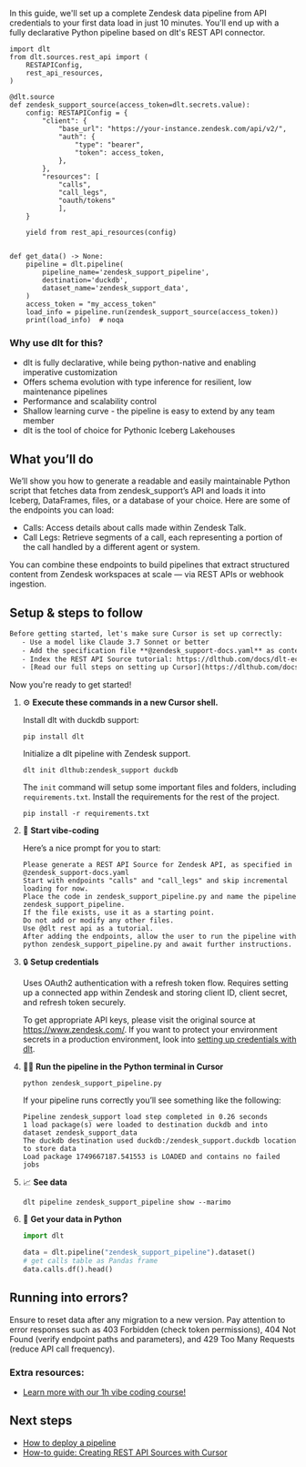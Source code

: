 In this guide, we'll set up a complete Zendesk data pipeline from API credentials to your first data load in just 10 minutes. You'll end up with a fully declarative Python pipeline based on dlt's REST API connector.

```python-outcome
import dlt
from dlt.sources.rest_api import (
    RESTAPIConfig,
    rest_api_resources,
)

@dlt.source
def zendesk_support_source(access_token=dlt.secrets.value):
    config: RESTAPIConfig = {
        "client": {
            "base_url": "https://your-instance.zendesk.com/api/v2/",
            "auth": {
                "type": "bearer",
                "token": access_token,
            },
        },
        "resources": [
            "calls",
            "call_legs",
            "oauth/tokens"
            ],
    }

    yield from rest_api_resources(config)


def get_data() -> None:
    pipeline = dlt.pipeline(
        pipeline_name='zendesk_support_pipeline',
        destination='duckdb',
        dataset_name='zendesk_support_data', 
    )
    access_token = "my_access_token"
    load_info = pipeline.run(zendesk_support_source(access_token))
    print(load_info)  # noqa
```

### Why use dlt for this?

- dlt is fully declarative, while being python-native and enabling imperative customization
- Offers schema evolution with type inference for resilient, low maintenance pipelines
- Performance and scalability control
- Shallow learning curve - the pipeline is easy to extend by any team member
- dlt is the tool of choice for Pythonic Iceberg Lakehouses

## What you’ll do

We’ll show you how to generate a readable and easily maintainable Python script that fetches data from zendesk_support’s API and loads it into Iceberg, DataFrames, files, or a database of your choice. Here are some of the endpoints you can load:

- Calls: Access details about calls made within Zendesk Talk.
- Call Legs: Retrieve segments of a call, each representing a portion of the call handled by a different agent or system.

You can combine these endpoints to build pipelines that extract structured content from Zendesk workspaces at scale — via REST APIs or webhook ingestion.

## Setup & steps to follow

```default
Before getting started, let's make sure Cursor is set up correctly:
   - Use a model like Claude 3.7 Sonnet or better
   - Add the specification file **@zendesk_support-docs.yaml** as context
   - Index the REST API Source tutorial: https://dlthub.com/docs/dlt-ecosystem/verified-sources/rest_api/ and add it to context as **@dlt rest api**
   - [Read our full steps on setting up Cursor](https://dlthub.com/docs/dlt-ecosystem/llm-tooling/cursor-restapi#23-configuring-cursor-with-documentation)
```

Now you're ready to get started! 

1. ⚙️ **Execute these commands in a new Cursor shell.**
    
    Install dlt with duckdb support:
    ```shell
    pip install dlt
    ```

    Initialize a dlt pipeline with Zendesk support.
    ```shell
    dlt init dlthub:zendesk_support duckdb
    ```

    The `init` command will setup some important files and folders, including `requirements.txt`. Install the requirements for the rest of the project.
    ```shell
    pip install -r requirements.txt
    ```
    
2. 🤠 **Start vibe-coding**
    
    Here’s a nice prompt for you to start: 
    
    ```prompt
    Please generate a REST API Source for Zendesk API, as specified in @zendesk_support-docs.yaml 
    Start with endpoints "calls" and "call_legs" and skip incremental loading for now. 
    Place the code in zendesk_support_pipeline.py and name the pipeline zendesk_support_pipeline. 
    If the file exists, use it as a starting point. 
    Do not add or modify any other files. 
    Use @dlt rest api as a tutorial. 
    After adding the endpoints, allow the user to run the pipeline with python zendesk_support_pipeline.py and await further instructions.
    ```

    
3. 🔒 **Setup credentials** 
    
    Uses OAuth2 authentication with a refresh token flow. Requires setting up a connected app within Zendesk and storing client ID, client secret, and refresh token securely.
    
    To get appropriate API keys, please visit the original source at https://www.zendesk.com/.
    If you want to protect your environment secrets in a production environment, look into [setting up credentials with dlt](https://dlthub.com/docs/walkthroughs/add_credentials).
    
4. 🏃‍♀️ **Run the pipeline in the Python terminal in Cursor**
    
    ```shell
    python zendesk_support_pipeline.py
    ```
    
    If your pipeline runs correctly you’ll see something like the following:
    
    ```shell
    Pipeline zendesk_support load step completed in 0.26 seconds
    1 load package(s) were loaded to destination duckdb and into dataset zendesk_support_data
    The duckdb destination used duckdb:/zendesk_support.duckdb location to store data
    Load package 1749667187.541553 is LOADED and contains no failed jobs
    ```
    
5. 📈 **See data**
    
    ```shell
    dlt pipeline zendesk_support_pipeline show --marimo
    ```
    
6. 🐍 **Get your data in Python**
    
    ```python
    import dlt

   data = dlt.pipeline("zendesk_support_pipeline").dataset()
   # get calls table as Pandas frame
   data.calls.df().head()
    ```

## Running into errors?

Ensure to reset data after any migration to a new version. Pay attention to error responses such as 403 Forbidden (check token permissions), 404 Not Found (verify endpoint paths and parameters), and 429 Too Many Requests (reduce API call frequency).

### Extra resources:

- [Learn more with our 1h vibe coding course!](https://www.youtube.com/watch?v=GGid70rnJuM)

## Next steps

- [How to deploy a pipeline](https://dlthub.com/docs/walkthroughs/deploy-a-pipeline)
- [How-to guide: Creating REST API Sources with Cursor](https://dlthub.com/docs/dlt-ecosystem/llm-tooling/cursor-restapi)